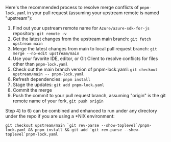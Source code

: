 Here's the recommended process to resolve merge conflicts of `pnpm-lock.yaml` in your pull request (assuming your upstream remote is named "upstream"):

1. Find out your upstream remote name for `Azure/azure-sdk-for-js` repository: `git remote -v`
2. Get the latest changes from the upstream main branch: `git fetch upstream main`
3. Merge the latest changes from main to local pull request branch: `git merge --no-edit upstream/main`
4. Use your favorite IDE, editor, or Git Client to resolve conflicts for files other than `pnpm-lock.yaml`
5. Check out the main branch version of pnpm-lock.yaml: `git checkout upstream/main -- pnpm-lock.yaml`
6. Refresh dependencies: `pnpm install`
7. Stage the updates: `git add pnpm-lock.yaml`
8. Commit the merge
9. Push the commit to your pull request branch, assuming "origin" is the git remote name of your fork, `git push origin`

Step 4) to 6) can be combined and enhanced to run under any directory under the repo if you are using a \*NIX environment:

```shell
git checkout upstream/main `git rev-parse --show-toplevel`/pnpm-lock.yaml && pnpm install && git add `git rev-parse --show-toplevel`pnpm-lock.yaml
```
